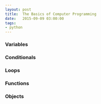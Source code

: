 ```yaml
---
layout: post
title:  The Basics of Computer Programming
date:   2015-09-09 03:00:00
tags:
- python
---
```




### Variables



### Conditionals



### Loops



### Functions



### Objects